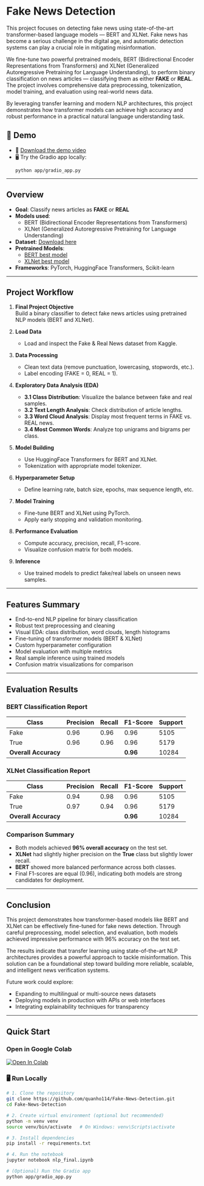 # Fake News Detection

This project focuses on detecting fake news using state-of-the-art transformer-based language models — BERT and XLNet. Fake news has become a serious challenge in the digital age, and automatic detection systems can play a crucial role in mitigating misinformation.

We fine-tune two powerful pretrained models, BERT (Bidirectional Encoder Representations from Transformers) and XLNet (Generalized Autoregressive Pretraining for Language Understanding), to perform binary classification on news articles — classifying them as either **FAKE** or **REAL**. The project involves comprehensive data preprocessing, tokenization, model training, and evaluation using real-world news data.

By leveraging transfer learning and modern NLP architectures, this project demonstrates how transformer models can achieve high accuracy and robust performance in a practical natural language understanding task.

## 🚀 Demo

- 🎥 [Download the demo video](https://github.com/quanho114/Fake-News-Detection/raw/main/media/Media1.mp4) 
- 🖥️ Try the Gradio app locally:
  ```
  python app/gradio_app.py
  ```

---

## Overview

- **Goal**: Classify news articles as **FAKE** or **REAL**
- **Models used**:
  - BERT (Bidirectional Encoder Representations from Transformers)
  - XLNet (Generalized Autoregressive Pretraining for Language Understanding)
- **Dataset**: [Download here](https://drive.google.com/drive/folders/1mrX3vPKhEzxG96OCPpCeh9F8m_QKCM4z)
- **Pretrained Models**:
  - [BERT best model](https://drive.google.com/file/d/1P-gRJAE436Ez2hM1KTagdTTdiYGapc25/view?usp=drive_link)
  - [XLNet best model](https://drive.google.com/file/d/1XTbPIGyGrsIniCOT6V2zg3B6W4WHg3I7/view?usp=sharing)
- **Frameworks**: PyTorch, HuggingFace Transformers, Scikit-learn


---

## Project Workflow

1. **Final Project Objective**  
   Build a binary classifier to detect fake news articles using pretrained NLP models (BERT and XLNet).

2. **Load Data**  
   - Load and inspect the Fake & Real News dataset from Kaggle.

3. **Data Processing**  
   - Clean text data (remove punctuation, lowercasing, stopwords, etc.).
   - Label encoding (FAKE = 0, REAL = 1).

4. **Exploratory Data Analysis (EDA)**  
   - **3.1 Class Distribution**: Visualize the balance between fake and real samples.  
   - **3.2 Text Length Analysis**: Check distribution of article lengths.  
   - **3.3 Word Cloud Analysis**: Display most frequent terms in FAKE vs. REAL news.  
   - **3.4 Most Common Words**: Analyze top unigrams and bigrams per class.

5. **Model Building**  
   - Use HuggingFace Transformers for BERT and XLNet.
   - Tokenization with appropriate model tokenizer.

6. **Hyperparameter Setup**  
   - Define learning rate, batch size, epochs, max sequence length, etc.

7. **Model Training**  
   - Fine-tune BERT and XLNet using PyTorch.
   - Apply early stopping and validation monitoring.

8. **Performance Evaluation**  
   - Compute accuracy, precision, recall, F1-score.
   - Visualize confusion matrix for both models.

9. **Inference**  
   - Use trained models to predict fake/real labels on unseen news samples.

---

## Features Summary

- End-to-end NLP pipeline for binary classification
- Robust text preprocessing and cleaning
- Visual EDA: class distribution, word clouds, length histograms
- Fine-tuning of transformer models (BERT & XLNet)
- Custom hyperparameter configuration
- Model evaluation with multiple metrics
- Real sample inference using trained models
- Confusion matrix visualizations for comparison

---

## Evaluation Results

### BERT Classification Report

| Class | Precision | Recall | F1-Score | Support |
|-------|-----------|--------|----------|---------|
| Fake  | 0.96      | 0.96   | 0.96     | 5105    |
| True  | 0.96      | 0.96   | 0.96     | 5179    |
| **Overall Accuracy** |       |        | **0.96** | 10284   |

### XLNet Classification Report

| Class | Precision | Recall | F1-Score | Support |
|-------|-----------|--------|----------|---------|
| Fake  | 0.94      | 0.98   | 0.96     | 5105    |
| True  | 0.97      | 0.94   | 0.96     | 5179    |
| **Overall Accuracy** |       |        | **0.96** | 10284   |

### Comparison Summary

- Both models achieved **96% overall accuracy** on the test set.
- **XLNet** had slightly higher precision on the **True** class but slightly lower recall.
- **BERT** showed more balanced performance across both classes.
- Final F1-scores are equal (0.96), indicating both models are strong candidates for deployment.

---
## Conclusion

This project demonstrates how transformer-based models like BERT and XLNet can be effectively fine-tuned for fake news detection. Through careful preprocessing, model selection, and evaluation, both models achieved impressive performance with 96% accuracy on the test set.

The results indicate that transfer learning using state-of-the-art NLP architectures provides a powerful approach to tackle misinformation. This solution can be a foundational step toward building more reliable, scalable, and intelligent news verification systems.

Future work could explore:
- Expanding to multilingual or multi-source news datasets
- Deploying models in production with APIs or web interfaces
- Integrating explainability techniques for transparency

---
## Quick Start

### Open in Google Colab

[![Open In Colab](https://colab.research.google.com/assets/colab-badge.svg)](https://colab.research.google.com/drive/1qRAdMT2msc3uBRkbnlS-pedRY-MAekeb)

### 🖥️ Run Locally

```bash
# 1. Clone the repository
git clone https://github.com/quanho114/Fake-News-Detection.git
cd Fake-News-Detection

# 2. Create virtual environment (optional but recommended)
python -m venv venv
source venv/bin/activate   # On Windows: venv\Scripts\activate

# 3. Install dependencies
pip install -r requirements.txt

# 4. Run the notebook
jupyter notebook nlp_final.ipynb

# (Optional) Run the Gradio app
python app/gradio_app.py
